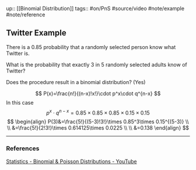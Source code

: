 up:: [[Binomial Distribution]]
tags:: #on/PnS #source/video #note/example #note/reference  

## Twitter Example

There is a 0.85 probability that a randomly selected person know what Twitter is.

What is the probability that exactly 3 in 5 randomly selected adults know of Twitter?

Does the procedure result in a binomial distribution? (Yes)

$$
P(x)=\frac{n!}{(n-x)!x!}\cdot p^x\cdot q^{n-x}
$$
In this case
$$
p^x\cdot q^{n-x} = 0.85\times0.85\times0.85\times 0.15\times 0.15
$$
$$
\begin{align}
P(3)&=\frac{5!}{(5-3)!3!}\times 0.85^3\times 0.15^{(5-3)} \\ \\
&=\frac{5!}{2!3!}\times 0.614125\times 0.0225 \\ \\
&=0.138
\end{align}
$$


---

### References

[Statistics - Binomial & Poisson Distributions - YouTube](https://www.youtube.com/watch?v=BR1nN8DW2Vg)